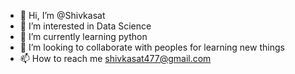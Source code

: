 - 👋 Hi, I’m @Shivkasat
- 👀 I’m interested in Data Science
- 🌱 I’m currently learning python
- 💞️ I’m looking to collaborate with peoples for learning new things
- 📫 How to reach me shivkasat477@gmail.com

<!---
Shivkasat/Shivkasat is a ✨ special ✨ repository because its `README.md` (this file) appears on your GitHub profile.
You can click the Preview link to take a look at your changes.
--->
